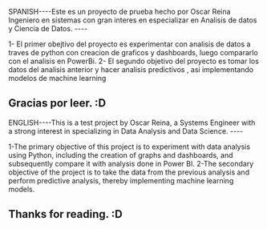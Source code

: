 SPANISH----Este es un proyecto de prueba hecho por Oscar Reina Ingeniero en sistemas con gran interes en especializar en Analisis de datos y Ciencia de Datos. ----

1- El primer obejtivo del proyecto es experimentar con  analisis de datos a traves de python con creacion de graficos y dashboards, luego compararlo con el analisis en PowerBi.
2- El segundo objetivo del proyecto es tomar los datos del analisis anterior y hacer analisis predictivos , asi implementando modelos de machine learning 

Gracias por leer. :D
------------------------------------------------------------------------------------------------------------------------------------------------------------------------------------
ENGLISH----This is a test project by Oscar Reina, a Systems Engineer with a strong interest in specializing in Data Analysis and Data Science. ----

1-The primary objective of this project is to experiment with data analysis using Python, including the creation of graphs and dashboards, and subsequently compare it with analysis done in Power BI.
2-The secondary objective of the project is to take the data from the previous analysis and perform predictive analysis, thereby implementing machine learning models.

Thanks for reading. :D
------------------------------------------------------------------------------------------------------------------------------------------------------------------------------------
